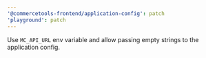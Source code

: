 ```yaml
---
'@commercetools-frontend/application-config': patch
'playground': patch
---
```


Use `MC_API_URL` env variable and allow passing empty strings to the application config.
